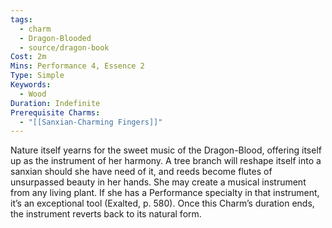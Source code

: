 ```yaml
---
tags:
  - charm
  - Dragon-Blooded
  - source/dragon-book
Cost: 2m
Mins: Performance 4, Essence 2
Type: Simple
Keywords:
  - Wood
Duration: Indefinite
Prerequisite Charms:
  - "[[Sanxian-Charming Fingers]]"
---
```

Nature itself yearns for the sweet music of the Dragon-Blood, offering itself up as the instrument of her harmony. A tree branch will reshape itself into a sanxian should she have need of it, and reeds become flutes of unsurpassed beauty in her hands. She may create a musical instrument from any living plant. If she has a Performance specialty in that instrument, it’s an exceptional tool (Exalted, p. 580). Once this Charm’s duration ends, the instrument reverts back to its natural form.
